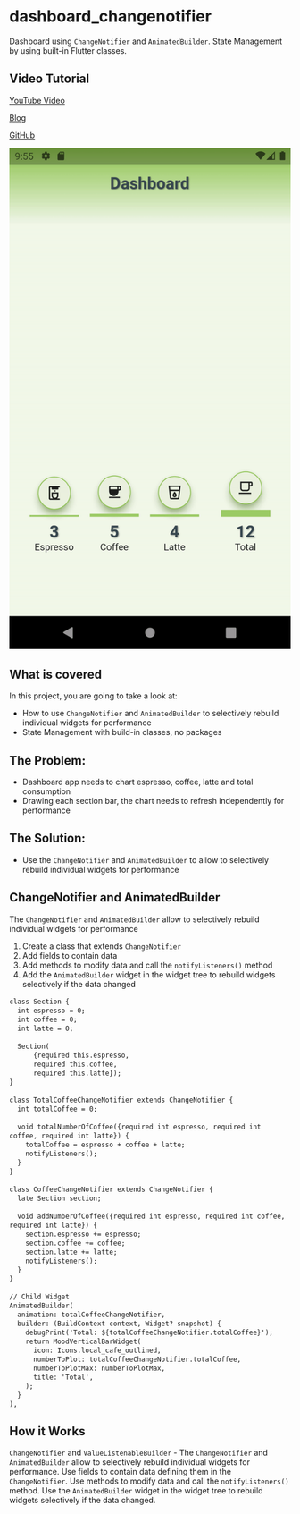 # dashboard_changenotifier
Dashboard using `ChangeNotifier` and `AnimatedBuilder`.
State Management by using built-in Flutter classes.

## Video Tutorial
[YouTube Video](https://youtu.be/Gr2Ly-XiLNU)

[Blog](https://jedipixels.dev/flutter-state-management-using-changenotifier-animatedbuilder)

[GitHub](https://github.com/JediPixels/dashboard_changenotifier)

![](readmeassets/dashboard_changenotifier_application.gif)

## What is covered
In this project, you are going to take a look at:
- How to use `ChangeNotifier` and `AnimatedBuilder` to selectively rebuild individual widgets for performance
- State Management with build-in classes, no packages

## The Problem:
- Dashboard app needs to chart espresso, coffee, latte and total consumption
- Drawing each section bar, the chart needs to refresh independently for performance

## The Solution:
- Use the `ChangeNotifier` and `AnimatedBuilder` to allow to selectively rebuild individual widgets for performance


## ChangeNotifier and AnimatedBuilder
The `ChangeNotifier` and `AnimatedBuilder` allow to selectively rebuild individual widgets for performance

1. Create a class that extends `ChangeNotifier`
2. Add fields to contain data
3. Add methods to modify data and call the `notifyListeners()` method
4. Add the `AnimatedBuilder` widget in the widget tree to rebuild widgets selectively if the data changed

```
class Section {
  int espresso = 0;
  int coffee = 0;
  int latte = 0;

  Section(
      {required this.espresso,
      required this.coffee,
      required this.latte});
}

class TotalCoffeeChangeNotifier extends ChangeNotifier {
  int totalCoffee = 0;

  void totalNumberOfCoffee({required int espresso, required int coffee, required int latte}) {
    totalCoffee = espresso + coffee + latte;
    notifyListeners();
  }
}

class CoffeeChangeNotifier extends ChangeNotifier {
  late Section section;

  void addNumberOfCoffee({required int espresso, required int coffee, required int latte}) {
    section.espresso += espresso;
    section.coffee += coffee;
    section.latte += latte;
    notifyListeners();
  }
}

// Child Widget
AnimatedBuilder(
  animation: totalCoffeeChangeNotifier,
  builder: (BuildContext context, Widget? snapshot) {
    debugPrint('Total: ${totalCoffeeChangeNotifier.totalCoffee}');
    return MoodVerticalBarWidget(
      icon: Icons.local_cafe_outlined,
      numberToPlot: totalCoffeeChangeNotifier.totalCoffee,
      numberToPlotMax: numberToPlotMax,
      title: 'Total',
    );
  }
),
```

## How it Works
`ChangeNotifier` and `ValueListenableBuilder` - The `ChangeNotifier` and `AnimatedBuilder` allow to selectively rebuild individual widgets for performance. Use fields to contain data defining them in the `ChangeNotifier`. Use methods to modify data and call the `notifyListeners()` method. Use the `AnimatedBuilder` widget in the widget tree to rebuild widgets selectively if the data changed.

